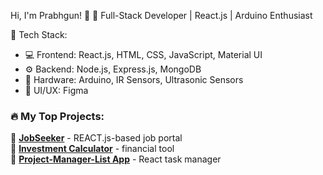  Hi, I'm Prabhgun! 👋 
🚀 Full-Stack Developer | React.js | Arduino Enthusiast

🔧 Tech Stack:
- 💻 Frontend: React.js, HTML, CSS, JavaScript, Material UI
- ⚙️ Backend: Node.js, Express.js, MongoDB
- 🔬 Hardware: Arduino, IR Sensors, Ultrasonic Sensors
- 🎨 UI/UX: Figma

### 🔥 My Top Projects:
🔹 **[JobSeeker](https://github.com/Prabhgun-works/JobSeeker)** - REACT.js-based job portal  
🔹 **[Investment Calculator](https://github.com/Prabhgun-works/Investment-Calculator)** - financial tool  
🔹 **[Project-Manager-List App](https://github.com/Prabhgun-works/Todo-List-App)** - React task manager  


